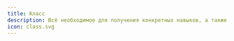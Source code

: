 ```yaml
---
title: Класс
description: Всё необходимое для получения конкретных навыков, а также способ их передачи
icon: class.svg
---
```

